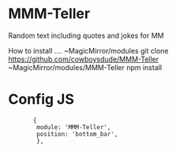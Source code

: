 # MMM-Teller
Random text including quotes and jokes for MM

How to install ....
          ~MagicMirror/modules
          git clone https://github.com/cowboysdude/MMM-Teller
          ~MagicMirror/modules/MMM-Teller
          npm install
    
# Config JS

           {
            module: 'MMM-Teller',
            position: 'bottom_bar',
            },
